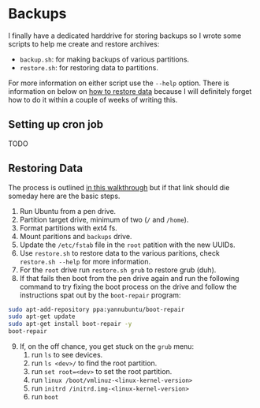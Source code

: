 # Backups

I finally have a dedicated harddrive for storing backups so I wrote some scripts to help me create and restore archives:

- `backup.sh`: for making backups of various partitions.
- `restore.sh`: for restoring data to partitions.

For more information on either script use the `--help` option. There is information on below on [how to restore data](#restoring-data) because I will definitely forget how to do it within a couple of weeks of writing this.

## Setting up cron job

TODO

## Restoring Data

The process is outlined [in this walkthrough](https://help.ubuntu.com/community/BackupYourSystem/TAR)
but if that link should die someday here are the basic steps.

1. Run Ubuntu from a pen drive.
2. Partition target drive, minimum of two (`/` and `/home`).
3. Format partitions with ext4 fs.
4. Mount paritions and `backups` drive.
5. Update the `/etc/fstab` file in the `root` patition with the new UUIDs.
6. Use `restore.sh` to restore data to the various paritions, check `restore.sh --help` for more information.
7. For the `root` drive run `restore.sh grub` to restore grub (duh).
8. If that fails then boot from the pen drive again and run the following command to try fixing the boot process on the drive and follow the instructions spat out by the `boot-repair` program:

```bash
sudo apt-add-repository ppa:yannubuntu/boot-repair
sudo apt-get update
sudo apt-get install boot-repair -y
boot-repair
```

9. If, on the off chance, you get stuck on the `grub` menu:
   1. run `ls` to see devices.
   2. run `ls <dev>/` to find the root partition.
   3. run `set root=<dev>` to set the root partition.
   4. run `linux /boot/vmlinuz-<linux-kernel-version>`
   5. run `initrd /initrd.img-<linux-kernel-version>`
   6. run `boot`
